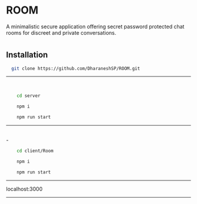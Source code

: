 
# ROOM

A minimalistic secure application offering secret password protected chat rooms for discreet and private conversations.

# 

## Installation



  ```bash
    git clone https://github.com/DharaneshSP/ROOM.git
```


***
<br>



```bash
    cd server
```

```bash
    npm i
```
```bash
    npm run start
```

***  

<br>
- 

```bash
    cd client/Room
```

```bash
    npm i
```

```bash
    npm run start
```

***
localhost:3000
***

